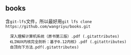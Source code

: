 ## books

含`git-lfs`文件，所以最好用`git lfs clone https://github.com/wangriyu/books.git`

```
  深入理解计算机系统（原书第三版）.pdf (.gitattributes)
  《LINUX内核完全剖析：基于0.12内核》.pdf (.gitattributes)
  自顶向下方法.pdf(.gitattributes)
```